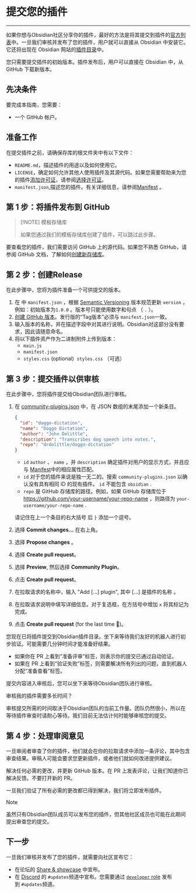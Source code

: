 <!--
 * @Author: Raistlind johnd0712@gmail.com
 * @Date: 2024-01-18 10:18:00
 * @LastEditors: Raistlind
 * @LastEditTime: 2024-01-18 10:18:00
 * @Description:
-->

# 提交您的插件

---

如果你想与Obsidian社区分享你的插件，最好的方法是将其提交到插件的[官方列表](https://github.com/obsidianmd/obsidian-releases/blob/master/community-plugins.json)中。一旦我们审核并发布了您的插件，用户就可以直接从 Obsidian 中安装它。它还将出现在 Obsidian 网站的[插件目录](https://obsidian.md/plugins)中。

您只需要提交插件的初始版本。插件发布后，用户可以直接在 Obsidian 中，从 GitHub 下载新版本。

## 先决条件

要完成本指南，您需要：

- 一个 GitHub 帐户。

## 准备工作

在提交插件之前，请确保存库的根文件夹中有以下文件：

- `README.md`，描述插件的用途以及如何使用它。
- `LICENSE`，确定如何允许其他人使用插件及其源代码。如果您需要帮助来为您的插件[添加许可证](https://docs.github.com/en/communities/setting-up-your-project-for-healthy-contributions/adding-a-license-to-a-repository)，请参阅[选择许可证](https://choosealicense.com/)。
- `manifest.json`,描述您的插件。有关详细信息，请参阅[Manifest](https://docs.obsidian.md/Reference/Manifest) 。

## 第 1 步：将插件发布到 GitHub

> [!NOTE] 模板存储库
>
> 如果您通过我们的模板存储库创建了插件，可以跳过此步骤。

要查看您的插件，我们需要访问 GitHub 上的源代码。如果您不熟悉 GitHub，请参阅 GitHub 文档，了解如何[创建新存储库](https://docs.github.com/en/repositories/creating-and-managing-repositories/creating-a-new-repository)。

## 第 2 步：创建Release

在此步骤中，您将为插件准备一个可供提交的版本。

1. 在 中 `manifest.json` ，根据 [Semantic Versioning](https://semver.org/) 版本规范更新 `version` ，例如：初始版本为`1.0.0` 。版本号只能使用数字和句点 （ `.` ）。
2. [创建 GitHub 版本](https://docs.github.com/en/repositories/releasing-projects-on-github/managing-releases-in-a-repository#creating-a-release)。发行版的“Tag版本”必须与 `manifest.json`一致。
3. 输入版本的名称，并在描述字段中对其进行说明。Obsidian对这部分没有要求，因此请随意命名。
4. 将以下插件资产作为二进制附件上传到版本：
   - `main.js`
   - `manifest.json`
   - `styles.css` (optional)  `styles.css` （可选）

## 第 3 步：提交插件以供审核

在此步骤中，您将插件提交给Obsidian团队进行审核。

1. 在 [community-plugins.json](https://github.com/obsidianmd/obsidian-releases/edit/master/community-plugins.json) 中，在 JSON 数组的末尾添加一个新条目。

   ```json
   {
     "id": "doggo-dictation",
     "name": "Doggo Dictation",
     "author": "John Dolittle",
     "description": "Transcribes dog speech into notes.",
     "repo": "drdolittle/doggo-dictation"
   }
   ```

   - `id` `author` 、 `name` ，并 `description` 确定插件对用户的显示方式，并且应与 [Manifest](https://docs.obsidian.md/Reference/Manifest)中的相应属性匹配。
   - `id` 对于您的插件来说是独一无二的。搜索 `community-plugins.json` 以确认没有具有相同 ID 的现有插件。 `id` 不能包含 `obsidian` .
   - `repo` 是 GitHub 存储库的路径。例如，如果 GitHub 存储库位于 https://github.com/your-username/your-repo-name ，则路径为 `your-username/your-repo-name` .

   请记住在上一个条目的右大括号 后 `}` 添加一个逗号。

2. 选择 **Commit changes...** 在右上角。
3. 选择 **Propose changes** 。
4. 选择 **Create pull request**。
5. 选择 **Preview**, 然后选择 **Community Plugin**。
6. 点击 **Create pull request**。
7. 在拉取请求的名称中，输入 "Add [...] plugin", 其中 [...] 是插件的名称 。
8. 在拉取请求说明中填写详细信息。对于复选框，在方括号中增加 `x` 将其标记为完成。
9. 点击 **Create pull request** (for the last time 🤞)。

您现在已将插件提交到Obsidian插件目录。坐下来等待我们友好的机器人进行初步验证。可能需要几分钟时间才能准备好结果。

- 如果你在 PR 上看到“准备评审”标签，则表示你的提交已通过自动验证。
- 如果在 PR 上看到“验证失败”标签，则需要解决所有列出的问题，直到机器人分配“准备查看”标签。

提交内容进入审核后，您可以坐下来等待Obsidian团队进行审核。

审核我的插件需要多长时间？

审核提交所需的时间取决于Obsidian团队的当前工作量。团队仍然很小，所以在等待插件审查时请耐心等待。我们目前无法估计何时能够审核您的提交。

## 第 4 步：处理审阅意见

一旦审阅者审查了你的插件，他们就会在你的拉取请求中添加一条评论，其中包含审查结果。审稿人可能会要求您更新插件，或者他们就如何改进提供建议。

解决任何必需的更改，并更新 GitHub 版本。在 PR 上发表评论，让我们知道你已解决反馈。不要打开新的 PR。

一旦我们验证了所有必需的更改都已得到解决，我们将立即发布插件。

> [!NOTE]
> 虽然只有Obsidian团队成员可以发布您的插件，但其他社区成员也可能在此期间提出审查您的提交。

## 下一步

一旦我们审核并发布了您的插件，就需要向社区宣布它：

- 在论坛的 [Share & showcase](https://forum.obsidian.md/c/share-showcase/9) 中宣布。
- 在 [Discord](https://discord.gg/veuWUTm) 的 `#updates`频道中宣布。您需要通过 [`developer` role](https://discord.com/channels/686053708261228577/702717892533157999/830492034807758859) 发布到 `#updates`频道。

